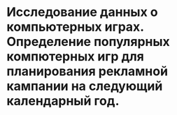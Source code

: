 # Исследование данных о компьютерных играх. <br>  Определение популярных компютерных игр для планирования рекламной кампании на следующий календарный год.
